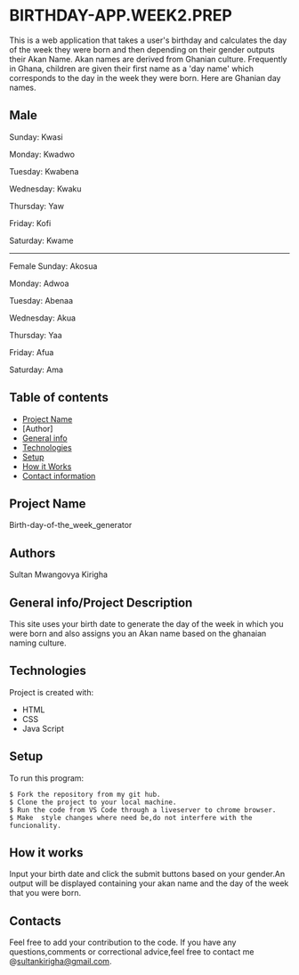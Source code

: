 # BIRTHDAY-APP.WEEK2.PREP

This is a web application that takes a user's birthday and calculates the day of the week they were born and then depending on their gender outputs their Akan Name.
 Akan names are derived from Ghanian culture. 
 Frequently in Ghana, children are given their first name as a 'day name' which corresponds to the day in the week they were born. 
 Here are Ghanian day names.
## Male
Sunday: Kwasi

Monday: Kwadwo

Tuesday: Kwabena

Wednesday: Kwaku

Thursday:  Yaw

Friday: Kofi

Saturday: Kwame

---------------------------------------------------------------------------------

Female
Sunday: Akosua

Monday: Adwoa

Tuesday: Abenaa

Wednesday: Akua

Thursday:  Yaa

Friday: Afua

Saturday: Ama
## Table of contents
* [Project Name](#Project)
* [Author]
* [General info](#general-info)
* [Technologies](#technologies)
* [Setup](#setup)
* [How it Works](#instructions)
* [Contact information](#contacts)

## Project Name
 Birth-day-of-the_week_generator
 ## Authors
Sultan Mwangovya Kirigha


## General info/Project Description
This site uses your birth date to generate the day of the week in which you were born and also assigns you an Akan name based on the ghanaian naming culture.
	
## Technologies
Project is created with:
* HTML
* CSS
* Java Script
	
## Setup
To run this program:

```
$ Fork the repository from my git hub.
$ Clone the project to your local machine.
$ Run the code from VS Code through a liveserver to chrome browser.
$ Make  style changes where need be,do not interfere with the funcionality.
```
## How it works
Input your birth date and click the submit buttons based on your gender.An output will be displayed containing your akan name and the day of the week that you were born.
## Contacts
Feel free to add your contribution to the code.
If you have any questions,comments or correctional advice,feel free to contact me @sultankirigha@gmail.com.